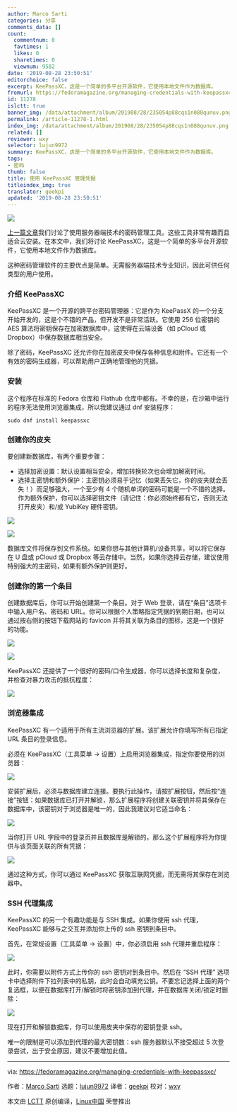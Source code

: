 ```yaml
---
author: Marco Sarti
categories: 分享
comments_data: []
count:
  commentnum: 0
  favtimes: 1
  likes: 0
  sharetimes: 0
  viewnum: 9582
date: '2019-08-28 23:50:51'
editorchoice: false
excerpt: KeePassXC，这是一个简单的多平台开源软件，它使用本地文件作为数据库。
fromurl: https://fedoramagazine.org/managing-credentials-with-keepassxc/
id: 11278
islctt: true
banner_img: /data/attachment/album/201908/28/235054p88cqs1n088qunuv.png
permalink: /article-11278-1.html
index_img: /data/attachment/album/201908/28/235054p88cqs1n088qunuv.png.thumb.jpg
related: []
reviewer: wxy
selector: lujun9972
summary: KeePassXC，这是一个简单的多平台开源软件，它使用本地文件作为数据库。
tags:
- 密码
thumb: false
title: 使用 KeePassXC 管理凭据
titleindex_img: true
translator: geekpi
updated: '2019-08-28 23:50:51'
---
```


![](/data/attachment/album/201908/28/235054p88cqs1n088qunuv.png)


[上一篇文章](/article-11181-1.html)我们讨论了使用服务器端技术的密码管理工具。这些工具非常有趣而且适合云安装。在本文中，我们将讨论 KeePassXC，这是一个简单的多平台开源软件，它使用本地文件作为数据库。


这种密码管理软件的主要优点是简单。无需服务器端技术专业知识，因此可供任何类型的用户使用。


### 介绍 KeePassXC


KeePassXC 是一个开源的跨平台密码管理器：它是作为 KeePassX 的一个分支开始开发的，这是个不错的产品，但开发不是非常活跃。它使用 256 位密钥的 AES 算法将密钥保存在加密数据库中，这使得在云端设备（如 pCloud 或 Dropbox）中保存数据库相当安全。


除了密码，KeePassXC 还允许你在加密皮夹中保存各种信息和附件。它还有一个有效的密码生成器，可以帮助用户正确地管理他的凭据。


### 安装


这个程序在标准的 Fedora 仓库和 Flathub 仓库中都有。不幸的是，在沙箱中运行的程序无法使用浏览器集成，所以我建议通过 dnf 安装程序：



```
sudo dnf install keepassxc
```

### 创建你的皮夹


要创建新数据库，有两个重要步骤：


* 选择加密设置：默认设置相当安全，增加转换轮次也会增加解密时间。
* 选择主密钥和额外保护：主密钥必须易于记忆（如果丢失它，你的皮夹就会丢失！）而足够强大，一个至少有 4 个随机单词的密码可能是一个不错的选择。作为额外保护，你可以选择密钥文件（请记住：你必须始终都有它，否则无法打开皮夹）和/或 YubiKey 硬件密钥。


![](/data/attachment/album/201908/28/235055l75s737xg5skazax.png)


![](/data/attachment/album/201908/28/235056q8s8iedfmcdqs6my.png)


数据库文件将保存到文件系统。如果你想与其他计算机/设备共享，可以将它保存在 U 盘或 pCloud 或 Dropbox 等云存储中。当然，如果你选择云存储，建议使用特别强大的主密码，如果有额外保护则更好。


### 创建你的第一个条目


创建数据库后，你可以开始创建第一个条目。对于 Web 登录，请在“条目”选项卡中输入用户名、密码和 URL。你可以根据个人策略指定凭据的到期日期，也可以通过按右侧的按钮下载网站的 favicon 并将其关联为条目的图标，这是一个很好的功能。


![](/data/attachment/album/201908/28/235056xq6mror77mpbp7do.png)


![](/data/attachment/album/201908/28/235057e8zhb568qnlboa1b.png)


KeePassXC 还提供了一个很好的密码/口令生成器，你可以选择长度和复杂度，并检查对暴力攻击的抵抗程度：


![](/data/attachment/album/201908/28/235058yvg15aax2u9yp5a6.png)


### 浏览器集成


KeePassXC 有一个适用于所有主流浏览器的扩展。该扩展允许你填写所有已指定 URL 条目的登录信息。


必须在 KeePassXC（工具菜单 -> 设置）上启用浏览器集成，指定你要使用的浏览器：


![](/data/attachment/album/201908/28/235059cox1m2xjrrr1qkhl.png)


安装扩展后，必须与数据库建立连接。要执行此操作，请按扩展按钮，然后按“连接”按钮：如果数据库已打开并解锁，那么扩展程序将创建关联密钥并将其保存在数据库中，该密钥对于浏览器是唯一的，因此我建议对它适当命名：


![](/data/attachment/album/201908/28/235059fuvn8hblq7h4zbzn.png)


当你打开 URL 字段中的登录页并且数据库是解锁的，那么这个扩展程序将为你提供与该页面关联的所有凭据：


![](/data/attachment/album/201908/28/235100d85z8c8w5m5wm8fm.png)


通过这种方式，你可以通过 KeePassXC 获取互联网凭据，而无需将其保存在浏览器中。


### SSH 代理集成


KeePassXC 的另一个有趣功能是与 SSH 集成。如果你使用 ssh 代理，KeePassXC 能够与之交互并添加你上传的 ssh 密钥到条目中。


首先，在常规设置（工具菜单 -> 设置）中，你必须启用 ssh 代理并重启程序：


![](/data/attachment/album/201908/28/235100ev8ram8n85r4ybxq.png)


此时，你需要以附件方式上传你的 ssh 密钥对到条目中。然后在 “SSH 代理” 选项卡中选择附件下拉列表中的私钥，此时会自动填充公钥。不要忘记选择上面的两个复选框，以便在数据库打开/解锁时将密钥添加到代理，并在数据库关闭/锁定时删除：


![](/data/attachment/album/201908/28/235101nwhbfbrl9xiifuun.png)


现在打开和解锁数据库，你可以使用皮夹中保存的密钥登录 ssh。


唯一的限制是可以添加到代理的最大密钥数：ssh 服务器默认不接受超过 5 次登录尝试，出于安全原因，建议不要增加此值。




---


via: <https://fedoramagazine.org/managing-credentials-with-keepassxc/>


作者：[Marco Sarti](https://fedoramagazine.org/author/msarti/) 选题：[lujun9972](https://github.com/lujun9972) 译者：[geekpi](https://github.com/geekpi) 校对：[wxy](https://github.com/wxy)


本文由 [LCTT](https://github.com/LCTT/TranslateProject) 原创编译，[Linux中国](https://linux.cn/) 荣誉推出